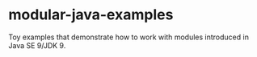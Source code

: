 modular-java-examples
=====================

Toy examples that demonstrate how to work with modules introduced in Java SE 9/JDK 9.
